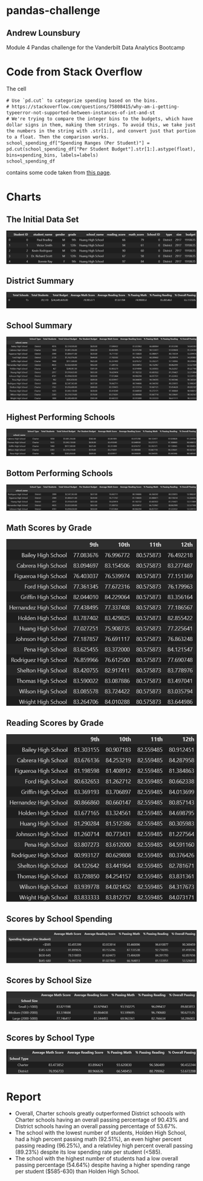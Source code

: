 # pandas-challenge
## Andrew Lounsbury
Module 4 Pandas challenge for the Vanderbilt Data Analytics Bootcamp

# Code from Stack Overflow
The cell 
```
# Use `pd.cut` to categorize spending based on the bins.
# https://stackoverflow.com/questions/75808415/why-am-i-getting-typeerror-not-supported-between-instances-of-int-and-st
# We're trying to compare the integer bins to the budgets, which have dollar signs in them, making them strings. To avoid this, we take just the numbers in the string with .str[1:], and convert just that portion to a float. Then the comparison works. 
school_spending_df["Spending Ranges (Per Student)"] = pd.cut(school_spending_df["Per Student Budget"].str[1:].astype(float), bins=spending_bins, labels=labels)
school_spending_df
```
contains some code taken from [this page](https://stackoverflow.com/questions/75808415/why-am-i-getting-typeerror-not-supported-between-instances-of-int-and-st). 

# Charts
## The Initial Data Set
![initial_df](images/1_df.png)
## District Summary
![district summary](images/2_district_summary.png)
## School Summary
![school summary](images/3_school_summary.png)
## Highest Performing Schools
![highest performing schools](images/4_highest-performing_schools.png)
## Bottom Performing Schools
![bottom performing schools](images/5_bottom_performing_schools.png)
## Math Scores by Grade
![math scores by grade](images/6_math_scores_by_grade.png)
## Reading Scores by Grade
![reading scores by grade](images/7_reading_scores_by_grade.png)
## Scores by School Spending
![scores by school spending](images/8_scores_by_school_spending.png)
## Scores by School Size
![scores by school size](images/9_scores_by_school_size.png)
## Scores by School Type
![scores by school type](images/10_scores_by_school_type.png)

# Report
* Overall, Charter schools greatly outperformed District schoools with Charter schools having an overall passing percentage of 90.43% and District schools having an overall passing percentage of 53.67%. 
* The school with the lowest number of students, Holden High School, had a high percent passing math (92.51%), an even higher percent passing reading (96.25%), and a relativley high percent overall passing (89.23%) despite its low spending rate per student (<585). 
* The school with the highest number of students had a low overall passing percentage (54.64%) despite having a higher spending range per student ($585-630) than Holden High School. 